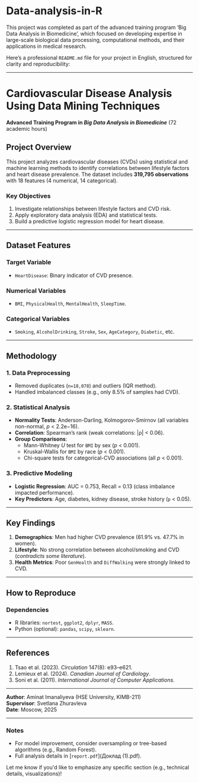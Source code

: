 # Data-analysis-in-R
This project was completed as part of the advanced training program ‘Big Data Analysis in Biomedicine’, which focused on developing expertise in large-scale biological data processing, computational methods, and their applications in medical research.

Here’s a professional `README.md` file for your project in English, structured for clarity and reproducibility:

---

# **Cardiovascular Disease Analysis Using Data Mining Techniques**  
**Advanced Training Program in *Big Data Analysis in Biomedicine*** (72 academic hours)  

## **Project Overview**  
This project analyzes cardiovascular diseases (CVDs) using statistical and machine learning methods to identify correlations between lifestyle factors and heart disease prevalence. The dataset includes **319,795 observations** with 18 features (4 numerical, 14 categorical).  

### **Key Objectives**  
1. Investigate relationships between lifestyle factors and CVD risk.  
2. Apply exploratory data analysis (EDA) and statistical tests.  
3. Build a predictive logistic regression model for heart disease.  

---

## **Dataset Features**  
### **Target Variable**  
- `HeartDisease`: Binary indicator of CVD presence.  

### **Numerical Variables**  
- `BMI`, `PhysicalHealth`, `MentalHealth`, `SleepTime`.  

### **Categorical Variables**  
- `Smoking`, `AlcoholDrinking`, `Stroke`, `Sex`, `AgeCategory`, `Diabetic`, etc.  

---

## **Methodology**  
### **1. Data Preprocessing**  
- Removed duplicates (`n=18,078`) and outliers (IQR method).  
- Handled imbalanced classes (e.g., only 8.5% of samples had CVD).  

### **2. Statistical Analysis**  
- **Normality Tests**: Anderson-Darling, Kolmogorov-Smirnov (all variables non-normal, *p* < 2.2e−16).  
- **Correlation**: Spearman’s rank (weak correlations: |ρ| < 0.06).  
- **Group Comparisons**:  
  - Mann-Whitney *U* test for `BMI` by sex (*p* < 0.001).  
  - Kruskal-Wallis for `BMI` by race (*p* < 0.001).  
  - Chi-square tests for categorical-CVD associations (all *p* < 0.001).  

### **3. Predictive Modeling**  
- **Logistic Regression**: AUC = 0.753, Recall = 0.13 (class imbalance impacted performance).  
- **Key Predictors**: Age, diabetes, kidney disease, stroke history (`p` < 0.05).  

---

## **Key Findings**  
1. **Demographics**: Men had higher CVD prevalence (61.9% vs. 47.7% in women).  
2. **Lifestyle**: No strong correlation between alcohol/smoking and CVD (*contradicts some literature*).  
3. **Health Metrics**: Poor `GenHealth` and `DiffWalking` were strongly linked to CVD.  

---

## **How to Reproduce**  
### **Dependencies**  
- R libraries: `nortest`, `ggplot2`, `dplyr`, `MASS`.  
- Python (optional): `pandas`, `scipy`, `sklearn`.  
---

## **References**  
1. Tsao et al. (2023). *Circulation* 147(8): e93–e621.  
2. Lemieux et al. (2024). *Canadian Journal of Cardiology*.  
3. Soni et al. (2011). *International Journal of Computer Applications*.  

---

**Author**: Aminat Imanaliyeva (HSE University, KIMB-211)  
**Supervisor**: Svetlana Zhuravleva  
**Date**: Moscow, 2025  

--- 

### **Notes**  
- For model improvement, consider oversampling or tree-based algorithms (e.g., Random Forest).  
- Full analysis details in [`report.pdf`](Доклад (1).pdf).  

Let me know if you'd like to emphasize any specific section (e.g., technical details, visualizations)!
